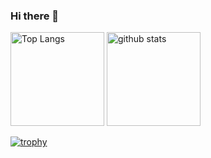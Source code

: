 ### Hi there 👋
<p align="left"> 
  <img alt="Top Langs" height="150px" src="https://github-readme-stats.vercel.app/api/top-langs/?username=kanade147359&theme=radical&show_icons=true" />
  <img alt="github stats" height="150px" src="https://github-readme-stats.vercel.app/api?username=kanade147359&theme=radical&show_icons=ture" />
</p>

[![trophy](https://github-profile-trophy.vercel.app/?username=kanade147359&theme=radical&column=7
)](https://github.com/ryo-ma/github-profile-trophy)

<!--
**Kanade147359/Kanade147359** is a ✨ _special_ ✨ repository because its `README.md` (this file) appears on your GitHub profile.


Here are some ideas to get you started:

- 🔭 I’m currently working on ...
- 🌱 I’m currently learning ...
- 👯 I’m looking to collaborate on ...
- 🤔 I’m looking for help with ...
- 💬 Ask me about ...
- 📫 How to reach me: ...
- 😄 Pronouns: ...
- ⚡ Fun fact: ...
-->
